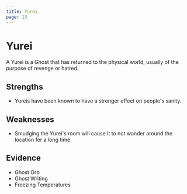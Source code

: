 ```yaml
---
title: Yurei
page: 13
---
```


# Yurei

A Yurei is a Ghost that has returned to the physical world, usually of the purpose of revenge or hatred.

## Strengths

- Yureis have been known to have a stronger effect on people's sanity.

## Weaknesses

- Smudging the Yurei's room will cause it to not wander around the location for a long time

## Evidence

- Ghost Orb
- Ghost Writing
- Freezing Temperatures
